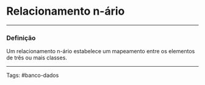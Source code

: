 
# Relacionamento n-ário

---

### Definição

Um relacionamento n-ário estabelece um mapeamento entre os elementos de três ou mais classes.


---

Tags: #banco-dados


